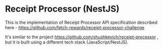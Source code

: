 # Receipt Processor (NestJS)
This is the implementation of Receipt Processor API specification described here - https://github.com/fetch-rewards/receipt-processor-challenge

It's similar to the project https://github.com/shushkevich/receipt-processor , but it is built using a different tech stack (JavaScript/NestJS).
